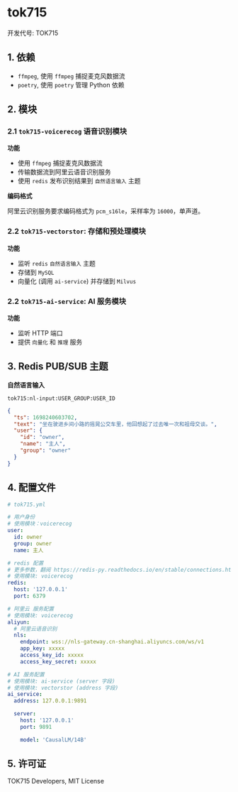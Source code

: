 # tok715

开发代号: TOK715

## 1. 依赖

* `ffmpeg`, 使用 `ffmpeg` 捕捉麦克风数据流
* `poetry`, 使用 `poetry` 管理 Python 依赖

## 2. 模块

### 2.1 `tok715-voicerecog` 语音识别模块

**功能**

* 使用 `ffmpeg` 捕捉麦克风数据流
* 传输数据流到阿里云语音识别服务
* 使用 `redis` 发布识别结果到 `自然语言输入` 主题

**编码格式**

阿里云识别服务要求编码格式为 `pcm_s16le`，采样率为 `16000`，单声道。

### 2.2 `tok715-vectorstor`: 存储和预处理模块

**功能**

* 监听 `redis` `自然语言输入` 主题
* 存储到 `MySQL`
* 向量化 (调用 `ai-service`) 并存储到 `Milvus`

### 2.2 `tok715-ai-service`: AI 服务模块

**功能**

* 监听 HTTP 端口
* 提供 `向量化` 和 `推理` 服务

## 3. Redis PUB/SUB 主题

**自然语言输入**

`tok715:nl-input:USER_GROUP:USER_ID`

```json
{
  "ts": 1698240603702,
  "text": "坐在驶进乡间小路的摇晃公交车里，他回想起了过去唯一次和祖母交谈。",
  "user": {
    "id": "owner",
    "name": "主人",
    "group": "owner"
  }
}
```

## 4. 配置文件

```yaml
# tok715.yml

# 用户身份
# 使用模块：voicerecog
user:
  id: owner
  group: owner
  name: 主人

# redis 配置
# 更多参数，翻阅 https://redis-py.readthedocs.io/en/stable/connections.html
# 使用模块: voicerecog
redis:
  host: '127.0.0.1'
  port: 6379

# 阿里云 服务配置
# 使用模块: voicerecog
aliyun:
  # 阿里云语音识别
  nls:
    endpoint: wss://nls-gateway.cn-shanghai.aliyuncs.com/ws/v1
    app_key: xxxxx
    access_key_id: xxxxx
    access_key_secret: xxxxx

# AI 服务配置
# 使用模块: ai-service (server 字段)
# 使用模块: vectorstor (address 字段)
ai_service:
  address: 127.0.0.1:9891

  server:
    host: '127.0.0.1'
    port: 9891

    model: 'CausalLM/14B'
```

## 5. 许可证

TOK715 Developers, MIT License
